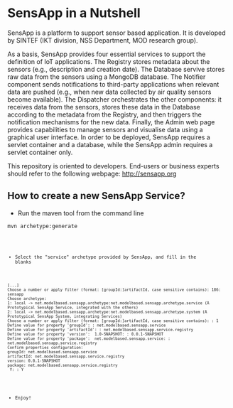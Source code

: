 # SensApp in a Nutshell

SensApp is a platform to support sensor based application. It is developed by 
SINTEF (IKT division, NSS Department, MOD research group).

As a basis, SensApp provides four essential services to support the definition of IoT applications. The Registry  stores metadata about the sensors (e.g., description and creation date). The Database servive stores raw data from the sensors using a MongoDB database. The Notifier component sends notifications to third-party applications when relevant data are pushed (e.g., when new data collected by air quality sensors become available). The Dispatcher orchestrates the other components: it receives data from the sensors, stores these data in the Database according to the metadata from the Registry, and then triggers the notification mechanisms for the new data. Finally, the Admin web page provides capabilities to manage sensors and visualise data using a graphical user interface. In order to be deployed, SensApp requires a servlet container and a database, while the SensApp admin requires a servlet container only.

This repository is oriented to developers. End-users or business experts 
should refer to the following webpage: http://sensapp.org

## How to create a new SensApp Service?

 * Run the maven tool from the command line

<pre><code>mvn archetype:generate<code></pre>

  * Select the "service" archetype provided by SensApp, and fill in the blanks

<pre><code>[...]
Choose a number or apply filter (format: [groupId:]artifactId, case sensitive contains): 186: sensapp
Choose archetype:
1: local -> net.modelbased.sensapp.archetype:net.modelbased.sensapp.archetype.service (A Prototypical SensApp Service, integrated with the others)
2: local -> net.modelbased.sensapp.archetype:net.modelbased.sensapp.archetype.system (A Prototypical SensApp System, integrating Services)
Choose a number or apply filter (format: [groupId:]artifactId, case sensitive contains): : 1
Define value for property 'groupId': : net.modelbased.sensapp.service 
Define value for property 'artifactId': : net.modelbased.sensapp.service.registry
Define value for property 'version':  1.0-SNAPSHOT: : 0.0.1-SNAPSHOT
Define value for property 'package':  net.modelbased.sensapp.service: : net.modelbased.sensapp.service.registry
Confirm properties configuration:
groupId: net.modelbased.sensapp.service
artifactId: net.modelbased.sensapp.service.registry
version: 0.0.1-SNAPSHOT
package: net.modelbased.sensapp.service.registry
 Y: : Y</code></pre>

  * Enjoy!
